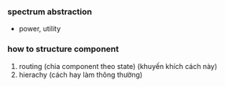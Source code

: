### spectrum abstraction
  - power, utility

### how to structure component
1. routing (chia component theo state) (khuyến khích cách này)
2. hierachy (cách hay làm thông thường)
